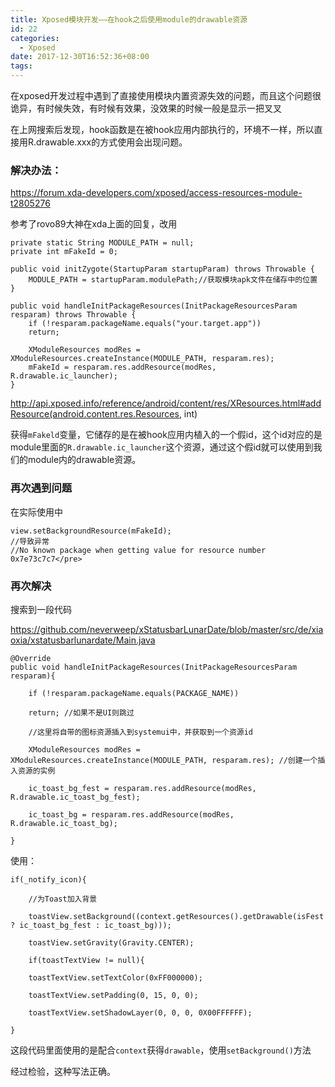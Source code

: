 ```yaml
---
title: Xposed模块开发——在hook之后使用module的drawable资源
id: 22
categories:
  - Xposed
date: 2017-12-30T16:52:36+08:00
tags:
---
```


在xposed开发过程中遇到了直接使用模块内置资源失效的问题，而且这个问题很诡异，有时候失效，有时候有效果，没效果的时候一般是显示一把叉叉

在上网搜索后发现，hook函数是在被hook应用内部执行的，环境不一样，所以直接用R.drawable.xxx的方式使用会出现问题。

### 解决办法：

https://forum.xda-developers.com/xposed/access-resources-module-t2805276

参考了rovo89大神在xda上面的回复，改用
```
private static String MODULE_PATH = null;
private int mFakeId = 0;

public void initZygote(StartupParam startupParam) throws Throwable {
	MODULE_PATH = startupParam.modulePath;//获取模块apk文件在储存中的位置
}

public void handleInitPackageResources(InitPackageResourcesParam resparam) throws Throwable {
	if (!resparam.packageName.equals("your.target.app"))
	return;

	XModuleResources modRes = XModuleResources.createInstance(MODULE_PATH, resparam.res);
	mFakeId = resparam.res.addResource(modRes, R.drawable.ic_launcher);
}
```
http://api.xposed.info/reference/android/content/res/XResources.html#addResource(android.content.res.Resources, int)

获得`mFakeld`变量，它储存的是在被hook应用内植入的一个假id，这个id对应的是module里面的`R.drawable.ic_launcher`这个资源，通过这个假id就可以使用到我们的module内的drawable资源。

### 再次遇到问题

在实际使用中
```
view.setBackgroundResource(mFakeId);
//导致异常
//No known package when getting value for resource number 0x7e73c7c7</pre>
```

### 再次解决

搜索到一段代码

https://github.com/neverweep/xStatusbarLunarDate/blob/master/src/de/xiaoxia/xstatusbarlunardate/Main.java

```
@Override
public void handleInitPackageResources(InitPackageResourcesParam resparam){

	if (!resparam.packageName.equals(PACKAGE_NAME))

	return; //如果不是UI则跳过

	//这里将自带的图标资源插入到systemui中，并获取到一个资源id

	XModuleResources modRes = XModuleResources.createInstance(MODULE_PATH, resparam.res); //创建一个插入资源的实例

	ic_toast_bg_fest = resparam.res.addResource(modRes, R.drawable.ic_toast_bg_fest);

	ic_toast_bg = resparam.res.addResource(modRes, R.drawable.ic_toast_bg);

}
```
使用：
```
if(_notify_icon){

	//为Toast加入背景
	
	toastView.setBackground((context.getResources().getDrawable(isFest ? ic_toast_bg_fest : ic_toast_bg)));
	
	toastView.setGravity(Gravity.CENTER);
	
	if(toastTextView != null){
	
	toastTextView.setTextColor(0xFF000000);
	
	toastTextView.setPadding(0, 15, 0, 0);
	
	toastTextView.setShadowLayer(0, 0, 0, 0X00FFFFFF);

}
```
这段代码里面使用的是配合`context`获得`drawable`，使用`setBackground()`方法

经过检验，这种写法正确。
